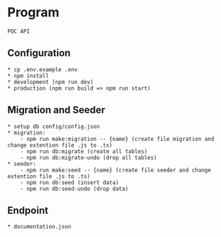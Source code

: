 # Program

    POC API

## Configuration

    * cp .env.example .env
    * npm install
    * development (npm run dev)
    * production (npm run build => npm run start)

## Migration and Seeder
    
    * setup db config/config.json
    * migration:
        - npm run make:migration -- {name} (create file migration and change extention file .js to .ts)
        - npm run db:migrate (create all tables)
        - npm run db:migrate-undo (drop all tables)
    * seeder:
        - npm run make:seed -- {name} (create file seeder and change extention file .js to .ts)
        - npm run db:seed (insert data)
        - npm run db:seed-undo (drop data)

## Endpoint

    * documentation.json
